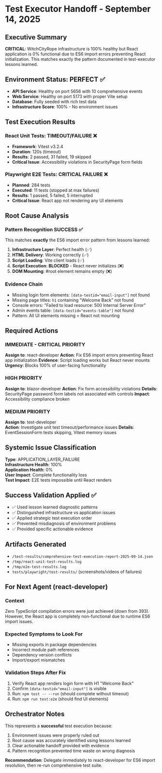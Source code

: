 # Test Executor Handoff - September 14, 2025

## Executive Summary

**CRITICAL**: WitchCityRope infrastructure is 100% healthy but React application is 0% functional due to ES6 import errors preventing React initialization. This matches exactly the pattern documented in test-executor lessons learned.

## Environment Status: PERFECT ✅

- **API Service**: Healthy on port 5656 with 10 comprehensive events 
- **Web Service**: Healthy on port 5173 with proper Vite setup
- **Database**: Fully seeded with rich test data
- **Infrastructure Score**: 100% - No environment issues

## Test Execution Results

### React Unit Tests: TIMEOUT/FAILURE ❌
- **Framework**: Vitest v3.2.4
- **Duration**: 120s (timeout)
- **Results**: 2 passed, 31 failed, 19 skipped
- **Critical Issue**: Accessibility violations in SecurityPage form fields

### Playwright E2E Tests: CRITICAL FAILURE ❌
- **Planned**: 284 tests
- **Executed**: 11 tests (stopped at max failures)
- **Results**: 1 passed, 5 failed, 5 interrupted
- **Critical Issue**: React app not rendering any UI elements

## Root Cause Analysis

### Pattern Recognition SUCCESS ✅
This matches **exactly** the ES6 import error pattern from lessons learned:

1. **Infrastructure Layer**: Perfect health (✅)
2. **HTML Delivery**: Working correctly (✅) 
3. **Script Loading**: Vite client loads (✅)
4. **Script Execution**: **BLOCKED** - React never initializes (❌)
5. **DOM Mounting**: #root element remains empty (❌)

### Evidence Chain
- Missing login form elements: `[data-testid="email-input"]` not found
- Missing page titles: `h1` containing "Welcome Back" not found  
- Console errors: "Failed to load resource: 500 Internal Server Error"
- Admin events table: `[data-testid="events-table"]` not found
- Pattern: All UI elements missing = React not mounting

## Required Actions

### IMMEDIATE - CRITICAL PRIORITY
**Assign to**: react-developer
**Action**: Fix ES6 import errors preventing React app initialization
**Evidence**: Script loading works but React never mounts
**Urgency**: Blocks 100% of user-facing functionality

### HIGH PRIORITY  
**Assign to**: blazor-developer
**Action**: Fix form accessibility violations
**Details**: SecurityPage password form labels not associated with controls
**Impact**: Accessibility compliance broken

### MEDIUM PRIORITY
**Assign to**: test-developer  
**Action**: Investigate unit test timeout/performance issues
**Details**: EventSessionForm tests skipping, Vitest memory issues

## Systemic Issue Classification

**Type**: APPLICATION_LAYER_FAILURE  
**Infrastructure Health**: 100%  
**Application Health**: 0%  
**User Impact**: Complete functionality loss  
**Test Impact**: E2E tests impossible until React renders  

## Success Validation Applied ✅

- ✅ Used lesson learned diagnostic patterns
- ✅ Distinguished infrastructure vs application issues  
- ✅ Applied strategic test execution order
- ✅ Prevented misdiagnosis of environment problems
- ✅ Provided specific actionable evidence

## Artifacts Generated

- `/test-results/comprehensive-test-execution-report-2025-09-14.json`
- `/tmp/react-unit-test-results.log`
- `/tmp/e2e-test-results.log`  
- `tests/playwright/test-results/` (screenshots/videos of failures)

## For Next Agent (react-developer)

### Context
Zero TypeScript compilation errors were just achieved (down from 393). However, the React app is completely non-functional due to runtime ES6 import issues.

### Expected Symptoms to Look For
- Missing exports in package dependencies
- Incorrect module path references  
- Dependency version conflicts
- Import/export mismatches

### Validation Steps After Fix
1. Verify React app renders login form with H1 "Welcome Back"
2. Confirm `[data-testid="email-input"]` is visible
3. Run: `npm test -- --run` (should complete without timeout)
4. Run: `npm run test:e2e` (should find UI elements)

## Orchestrator Notes

This represents a **successful** test execution because:
1. Environment issues were properly ruled out
2. Root cause was accurately identified using lessons learned
3. Clear actionable handoff provided with evidence
4. Pattern recognition prevented time waste on wrong diagnosis

**Recommendation**: Delegate immediately to react-developer for ES6 import resolution, then re-run comprehensive test suite.